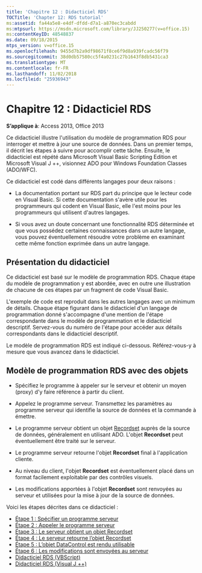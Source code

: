 ```yaml
---
title: 'Chapitre 12 : Didacticiel RDS'
TOCTitle: 'Chapter 12: RDS tutorial'
ms:assetid: fa44a5e8-e4df-dfdd-d7a1-a870ec3cabdd
ms:mtpsurl: https://msdn.microsoft.com/library/JJ250277(v=office.15)
ms:contentKeyID: 48548837
ms.date: 09/18/2015
mtps_version: v=office.15
ms.openlocfilehash: 9455d7b2a9df98671f8ce6f9d8a939fcadc56f79
ms.sourcegitcommit: 38d0db57580cc5f4a0231c27b1643f8db5431ca3
ms.translationtype: MT
ms.contentlocale: fr-FR
ms.lasthandoff: 11/02/2018
ms.locfileid: "25936943"
---
```

# <a name="chapter-12-rds-tutorial"></a>Chapitre 12 : Didacticiel RDS


**S’applique à**: Access 2013, Office 2013

Ce didacticiel illustre l'utilisation du modèle de programmation RDS pour interroger et mettre à jour une source de données. Dans un premier temps, il décrit les étapes à suivre pour accomplir cette tâche. Ensuite, le didacticiel est répété dans Microsoft Visual Basic Scripting Edition et Microsoft Visual J ++, visionnez ADO pour Windows Foundation Classes (ADO/WFC).

Ce didacticiel est codé dans différents langages pour deux raisons :

- La documentation portant sur RDS part du principe que le lecteur code en Visual Basic. Si cette documentation s'avère utile pour les programmeurs qui codent en Visual Basic, elle l'est moins pour les programmeurs qui utilisent d'autres langages.

- Si vous avez un doute concernant une fonctionnalité RDS déterminée et que vous possédez certaines connaissances dans un autre langage, vous pouvez éventuellement résoudre votre problème en examinant cette même fonction exprimée dans un autre langage.

## <a name="how-the-tutorial-is-presented"></a>Présentation du didacticiel

Ce didacticiel est basé sur le modèle de programmation RDS. Chaque étape du modèle de programmation y est abordée, avec en outre une illustration de chacune de ces étapes par un fragment de code Visual Basic.

L'exemple de code est reproduit dans les autres langages avec un minimum de détails. Chaque étape figurant dans le didacticiel d'un langage de programmation donné s'accompagne d'une mention de l'étape correspondante dans le modèle de programmation et le didacticiel descriptif. Servez-vous du numéro de l'étape pour accéder aux détails correspondants dans le didacticiel descriptif.

Le modèle de programmation RDS est indiqué ci-dessous. Référez-vous-y à mesure que vous avancez dans le didacticiel.

## <a name="rds-programming-model-with-objects"></a>Modèle de programmation RDS avec des objets

- Spécifiez le programme à appeler sur le serveur et obtenir un moyen (proxy) d'y faire référence à partir du client.

- Appelez le programme serveur. Transmettez les paramètres au programme serveur qui identifie la source de données et la commande à émettre.

- Le programme serveur obtient un objet [Recordset](recordset-object-ado.md) auprès de la source de données, généralement en utilisant ADO. L'objet **Recordset** peut éventuellement être traité sur le serveur.

- Le programme serveur retourne l'objet **Recordset** final à l'application cliente.

- Au niveau du client, l'objet **Recordset** est éventuellement placé dans un format facilement exploitable par des contrôles visuels.

- Les modifications apportées à l'objet **Recordset** sont renvoyées au serveur et utilisées pour la mise à jour de la source de données.

Voici les étapes décrites dans ce didacticiel :

- [Étape 1 : Spécifier un programme serveur](step-1-specify-a-server-program-rds-tutorial.md)
- [Étape 2 : Appeler le programme serveur](step-2-invoke-the-server-program-rds-tutorial.md)
- [Étape 3 : Le serveur obtient un objet Recordset](step-3-server-obtains-a-recordset-rds-tutorial.md)
- [Étape 4 : Le serveur retourne l’objet Recordset](step-4-server-returns-the-recordset-rds-tutorial.md)
- [Étape 5 : L’objet DataControl est rendu utilisable](step-5-datacontrol-is-made-usable-rds-tutorial.md)
- [Étape 6 : Les modifications sont envoyées au serveur](step-6-changes-are-sent-to-the-server-rds-tutorial.md)
- [Didacticiel RDS (VBScript)](rds-tutorial-vbscript.md)
- [Didacticiel RDS (Visual J ++)](rds-tutorial-visual-j.md)